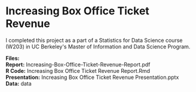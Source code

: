 # Increasing Box Office Ticket Revenue

I completed this project as a part of a Statistics for Data Science course (W203) in UC Berkeley's Master of Information and Data Science Program.

**Files:**  
**Report:** Increasing-Box-Office-Ticket-Revenue-Report.pdf  
**R Code:** Increasing Box Office Ticket Revenue Report.Rmd   
**Presentation:** Increasing Box Office Ticket Revenue Presentation.pptx  
**Data:** data  
